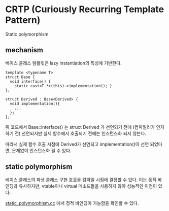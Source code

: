 # CRTP (Curiously Recurring Template Pattern)
Static polymorphism

## mechanism
베이스 클래스 템플릿은 lazy instantiation의 특성에 기반한다.

```
template <typename T>
struct Base {
  void interface() { 
    static_cast<T *>(this)->implementation(); }  
};

struct Derived : Base<Derived> {
  void implementation(){
    ...
  };  
};
```
위 코드에서 Base<Derived>::interface() 는 struct Derived 가 선언되기 전에 (컴파일러가 인지하기 전) 선언되지만 실제 함수에서 호출되기 전에는 인스턴스화 되지 않는다.

따라서 실제 함수 호출 시점에 Derived가 선언되고 implementation()이 선언 되었다면, 문제없이 인스턴스화 될 수 있다.


## static polymorphism
베이스 클래스의 파생 클래스 구현 호출을 컴파일 시점에 결정할 수 있다. 이는 동적 바인딩과 유사하지만, vtable이나 virtual 메소드들을 사용하지 않아 성능적인 이점이 있다.

[static_polymorphism.cc](https://github.com/Oscarchoi/CodeExamples/blob/master/Cpp_Examples/CRTP/static_polymorphism.cc) 에서 정적 바인딩이 가능함을 확인할 수 있다.





